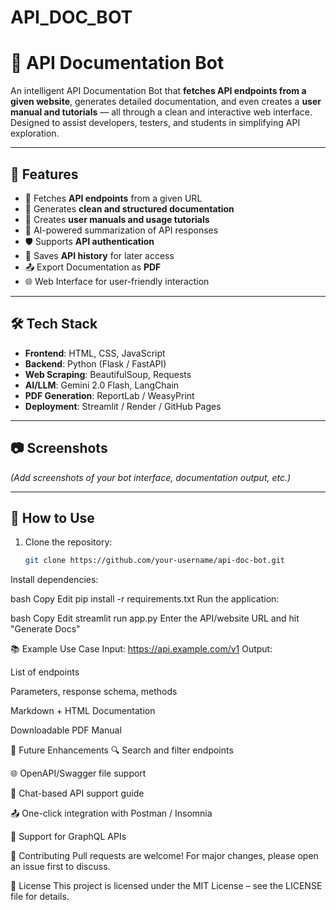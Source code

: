 # API_DOC_BOT
# 🧠 API Documentation Bot

An intelligent API Documentation Bot that **fetches API endpoints from a given website**, generates detailed documentation, and even creates a **user manual and tutorials** — all through a clean and interactive web interface. Designed to assist developers, testers, and students in simplifying API exploration.

---

## 🚀 Features

- 🔗 Fetches **API endpoints** from a given URL
- 📄 Generates **clean and structured documentation**
- 📘 Creates **user manuals and usage tutorials**
- 🧠 AI-powered summarization of API responses
- 🛡️ Supports **API authentication**
- 💾 Saves **API history** for later access
- 📤 Export Documentation as **PDF**
- 🌐 Web Interface for user-friendly interaction

---

## 🛠️ Tech Stack

- **Frontend**: HTML, CSS, JavaScript  
- **Backend**: Python (Flask / FastAPI)  
- **Web Scraping**: BeautifulSoup, Requests  
- **AI/LLM**: Gemini 2.0 Flash, LangChain  
- **PDF Generation**: ReportLab / WeasyPrint  
- **Deployment**: Streamlit / Render / GitHub Pages  

---

## 📷 Screenshots

*(Add screenshots of your bot interface, documentation output, etc.)*

---

## 🧪 How to Use

1. Clone the repository:
   ```bash
   git clone https://github.com/your-username/api-doc-bot.git


Install dependencies:

bash
Copy
Edit
pip install -r requirements.txt
Run the application:

bash
Copy
Edit
streamlit run app.py
Enter the API/website URL and hit "Generate Docs"

📚 Example Use Case
Input: https://api.example.com/v1
Output:

List of endpoints

Parameters, response schema, methods

Markdown + HTML Documentation

Downloadable PDF Manual

🎯 Future Enhancements
🔍 Search and filter endpoints

🌐 OpenAPI/Swagger file support

💬 Chat-based API support guide

📤 One-click integration with Postman / Insomnia

🔧 Support for GraphQL APIs

🤝 Contributing
Pull requests are welcome! For major changes, please open an issue first to discuss.

📄 License
This project is licensed under the MIT License – see the LICENSE file for details.
